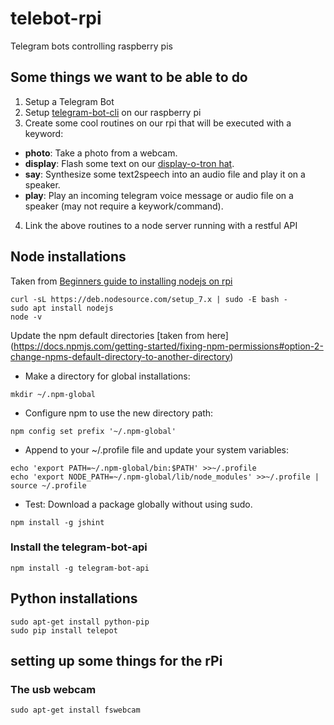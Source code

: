 # telebot-rpi
Telegram bots controlling raspberry pis 

## Some things we want to be able to do

1. Setup a Telegram Bot
2. Setup  [telegram-bot-cli](https://www.npmjs.com/package/telegram-bot-api) on our raspberry pi
3. Create some cool routines on our rpi that will be executed with a keyword:
  * __photo__: Take a photo from a webcam.
  * __display__: Flash some text on our [display-o-tron hat](https://github.com/jorisvervuurt/JVSDisplayOTron).
  * __say__: Synthesize some text2speech into an audio file and play it on a speaker.
  * __play__: Play an incoming telegram voice message or audio file on a speaker (may not require a keywork/command).
4. Link the above routines to a node server running with a restful API

## Node installations

Taken from [Beginners guide to installing nodejs on rpi](http://thisdavej.com/beginners-guide-to-installing-node-js-on-a-raspberry-pi/)
```
curl -sL https://deb.nodesource.com/setup_7.x | sudo -E bash -
sudo apt install nodejs
node -v
```

Update the npm default directories [taken from here] (https://docs.npmjs.com/getting-started/fixing-npm-permissions#option-2-change-npms-default-directory-to-another-directory)

* Make a directory for global installations:
```
mkdir ~/.npm-global
```
* Configure npm to use the new directory path:
```
npm config set prefix '~/.npm-global'
```
* Append to your ~/.profile file and update your system variables:
```
echo 'export PATH=~/.npm-global/bin:$PATH' >>~/.profile
echo 'export NODE_PATH=~/.npm-global/lib/node_modules' >>~/.profile | source ~/.profile
```
* Test: Download a package globally without using sudo.
```
npm install -g jshint
```
### Install the telegram-bot-api
```
npm install -g telegram-bot-api
```

##  Python installations

```
sudo apt-get install python-pip
sudo pip install telepot
```


## setting up some things for the rPi

### The usb webcam
```
sudo apt-get install fswebcam
```

